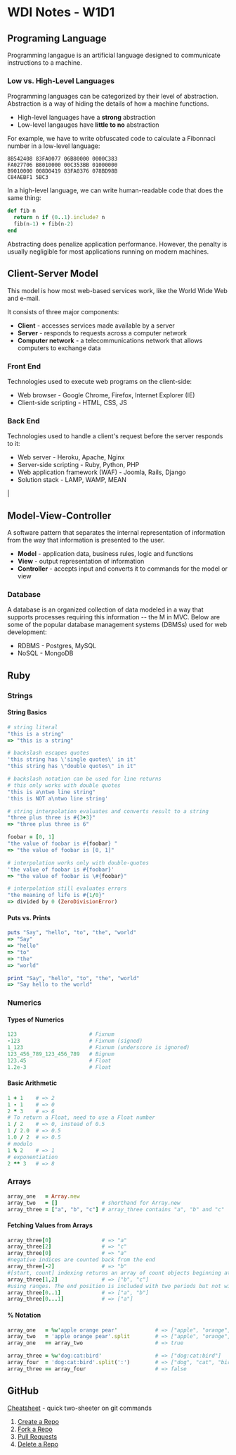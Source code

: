 # WDI Notes - W1D1 #

## Programing Language ##
Programming langague is an artificial language designed to communicate instructions to a machine.

### Low vs. High-Level Languages ###
Programming languages can be categorized by their level of abstraction.  Abstraction is a way of hiding the details of how a machine functions.

* High-level languages have a **strong** abstraction
* Low-level langauges have **little to no** abstraction

For example, we have to write obfuscated code to calculate a Fibonnaci number in a low-level language:
```
8B542408 83FA0077 06B80000 0000C383
FA027706 B8010000 00C353BB 01000000
B9010000 008D0419 83FA0376 078BD98B
C84AEBF1 5BC3
```

In a high-level language, we can write human-readable code that does the same thing:
```ruby
def fib n
  return n if (0..1).include? n
  fib(n-1) + fib(n-2)
end
```

Abstracting does penalize application performance. However, the penalty is usually negligible for most applications running on modern machines.

## Client-Server Model ##
This model is how most web-based services work, like the World Wide Web and e-mail.

It consists of three major components:
* **Client** - accesses services made available by a server
* **Server** - responds to requests across a computer network
* **Computer network** - a telecommunications network that allows computers to exchange data

### Front End ###
Technologies used to execute web programs on the client-side:

* Web browser - Google Chrome, Firefox, Internet Explorer (IE)
* Client-side scripting - HTML, CSS, JS

### Back End ###
Technologies used to handle a client's request before the server responds to it:

* Web server - Heroku, Apache, Nginx
* Server-side scripting - Ruby, Python, PHP
* Web application framework (WAF) - Joomla, Rails, Django
* Solution stack - LAMP, WAMP, MEAN

|

## Model-View-Controller ##
A software pattern that separates the internal representation of information from the way that information is presented to the user.

* **Model** - application data, business rules, logic and functions
* **View** - output representation of information
* **Controller** - accepts input and converts it to commands for the model or view

### Database ###
A database is an organized collection of data modeled in a way that supports processes requiring this information -- the M in MVC.  Below are some of the popular database management systems (DBMSs) used for web development:

* RDBMS - Postgres, MySQL
* NoSQL - MongoDB

## Ruby ##

### Strings ###

#### String Basics ####
```ruby
# string literal
"this is a string"
=> "this is a string"

# backslash escapes quotes
'this string has \'single quotes\' in it'
"this string has \"double quotes\" in it"

# backslash notation can be used for line returns
# this only works with double quotes
"this is a\ntwo line string"
'this is NOT a\ntwo line string'

# string interpolation evaluates and converts result to a string
"three plus three is #{3+3}"
=> "three plus three is 6" 

foobar = [0, 1]
"the value of foobar is #{foobar} "
=> "the value of foobar is [0, 1]" 

# interpolation works only with double-quotes
'the value of foobar is #{foobar}'
=> "the value of foobar is \#{foobar}"

# interpolation still evaluates errors
"the meaning of life is #{1/0}"
=> divided by 0 (ZeroDivisionError)
```

#### Puts vs. Prints ####
```ruby
puts "Say", "hello", "to", "the", "world"
=> "Say"
=> "hello"
=> "to"
=> "the"
=> "world"

print "Say", "hello", "to", "the", "world"
=> "Say hello to the world"
```

### Numerics ###

#### Types of Numerics ####
```ruby
123                       # Fixnum
-123                      # Fixnum (signed)
1_123                     # Fixnum (underscore is ignored)
123_456_789_123_456_789   # Bignum
123.45                    # Float
1.2e-3                    # Float
```

#### Basic Arithmetic ####
```ruby
1 + 1    # => 2
1 - 1    # => 0
2 * 3    # => 6
# To return a Float, need to use a Float number
1 / 2    # => 0, instead of 0.5
1 / 2.0  # => 0.5
1.0 / 2  # => 0.5
# modulo
1 % 2    # => 1
# exponentiation
2 ** 3   # => 8
```

### Arrays ###
```ruby
array_one   = Array.new
array_two   = []              # shorthand for Array.new
array_three = ["a", "b", "c"] # array_three contains "a", "b" and "c"
```

#### Fetching Values from Arrays ####
```ruby
array_three[0]                # => "a"
array_three[2]                # => "c"
array_three[0]                # => "a"
#negative indices are counted back from the end
array_three[-2]               # => "b"
#[start, count] indexing returns an array of count objects beginning at index start
array_three[1,2]              # => ["b", "c"]
#using ranges. The end position is included with two periods but not with three
array_three[0..1]             # => ["a", "b"]
array_three[0...1]            # => ["a"]
```

#### % Notation ####
```ruby
array_one   = %w'apple orange pear'            # => ["apple", "orange", "pear"]
array_two   = 'apple orange pear'.split        # => ["apple", "orange", "pear"]
array_one   == array_two                       # => true

array_three = %w'dog:cat:bird'                 # => ["dog:cat:bird"]
array_four  = 'dog:cat:bird'.split(':')        # => ["dog", "cat", "bird"]
array_three == array_four                      # => false
```

GitHub
------
[Cheatsheet] - quick two-sheeter on git commands

[cheatsheet]: https://github.com/github/training-materials/blob/master/downloads/github-git-cheat-sheet.pdf?raw=true

1. [Create a Repo]
2. [Fork a Repo]
3. [Pull Requests]
4. [Delete a Repo]

[create a repo]: https://help.github.com/articles/create-a-repo
[fork a repo]: https://help.github.com/articles/fork-a-repo
[pull requests]: https://help.github.com/articles/using-pull-requests
[delete a repo]: https://help.github.com/articles/deleting-a-repository
